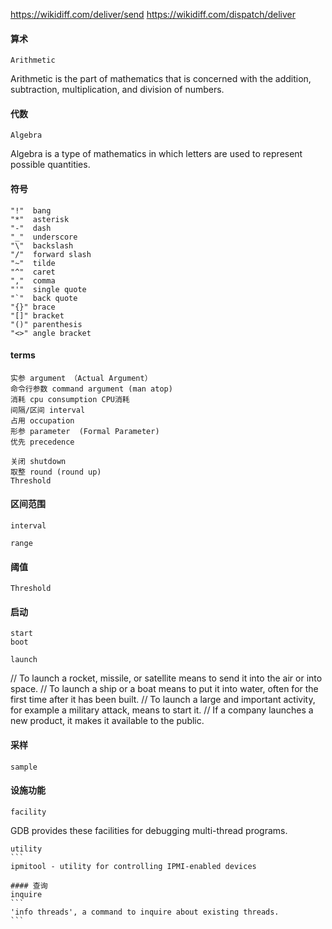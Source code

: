 https://wikidiff.com/deliver/send
https://wikidiff.com/dispatch/deliver
#### 算术
```
Arithmetic
```
Arithmetic is the part of mathematics that is concerned with the addition, subtraction, multiplication, and division of numbers.

#### 代数
```
Algebra
```
Algebra is a type of mathematics in which letters are used to represent possible quantities.

#### 符号
```
"!"  bang
"*"  asterisk
"-"  dash
"_"  underscore
"\"  backslash
"/"  forward slash
"~"  tilde
"^"  caret
","  comma
"'"  single quote
"`"  back quote
"{}" brace
"[]" bracket
"()" parenthesis
"<>" angle bracket
```

#### terms
```
实参 argument （Actual Argument）
命令行参数 command argument (man atop) 
消耗 cpu consumption CPU消耗
间隔/区间 interval
占用 occupation 
形参 parameter  (Formal Parameter)
优先 precedence 

关闭 shutdown 
取整 round (round up)
Threshold
```

#### 区间范围
```
interval
```
```
range
```

#### 阈值
```
Threshold
```

#### 启动
```
start
boot
```

```
launch 
```
// To launch a rocket, missile, or satellite means to send it into the air or into space.
// To launch a ship or a boat means to put it into water, often for the first time after it has been built.
// To launch a large and important activity, for example a military attack, means to start it.
// If a company launches a new product, it makes it available to the public.

#### 采样
```
sample 
```

#### 设施功能
```
facility
```
GDB provides these facilities for debugging multi-thread programs.

````
utility
```
ipmitool - utility for controlling IPMI-enabled devices

#### 查询
inquire
```
'info threads', a command to inquire about existing threads.
```
